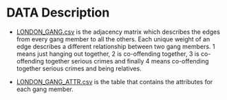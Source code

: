 # DATA Description

* [LONDON_GANG.csv](https://github.com/stef4k/Network-Analysis-Assignment/blob/main/DATA/LONDON_GANG.csv) is the adjacency matrix which describes the edges from every gang member to all the others.
Each unique weight of an edge describes a different relationship between two gang members. 1 means just hanging out together, 2 is co-offending together, 3 is co-offending together serious crimes and finally 4 means co-offending together serious crimes and being relatives.

* [LONDON_GANG_ATTR.csv](https://github.com/stef4k/Network-Analysis-Assignment/blob/main/DATA/LONDON_GANG_ATTR.csv) is the table that contains the attributes for each gang member.
